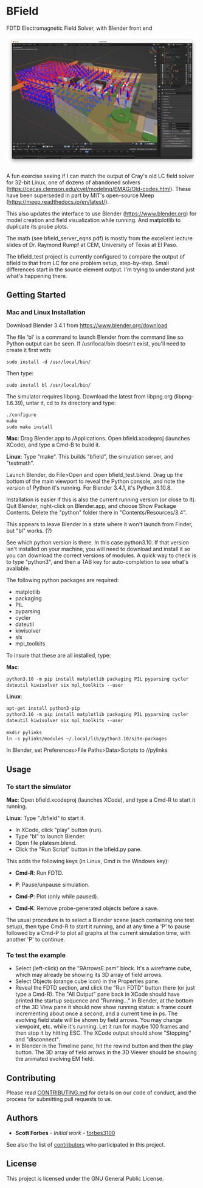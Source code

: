 # BField
FDTD Electromagnetic Field Solver, with Blender front end

![E field arrows around 2 resistors](screenshots/arrows-ap5b-in-370ps.png)

A fun exercise seeing if I can match the output of Cray's old LC field solver for 32-bit Linux, one of dozens of abandoned solvers (https://cecas.clemson.edu/cvel/modeling/EMAG/Old-codes.html). These have been superseded in part by MIT's open-source Meep (https://meep.readthedocs.io/en/latest/).

This also updates the interface to use Blender (https://www.blender.org) for model creation and field visualization while running. And matplotlib to duplicate its probe plots.

The math (see bfield_server_eqns.pdf) is mostly from the excellent lecture slides of Dr. Raymond Rumpf at CEM, University of Texas at El Paso.

The bfield_test project is currently configured to compare the output of bfield to that from LC for one problem setup, step-by-step. Small differences start in the source element output. I'm trying to understand just what's happening there.


## Getting Started

### Mac and Linux Installation

Download Blender 3.4.1 from https://www.blender.org/download 

The file 'bl' is a command to launch Blender from the command line so Python output can be seen. If /usr/local/bin doesn't exist, you'll need to create it first with:

	sudo install -d /usr/local/bin/

Then type:

	sudo install bl /usr/local/bin/

The simulator requires libpng. Download the latest from libpng.org (libpng-1.6.39), untar it, cd to its directory and type:

	./configure
	make
	sudo make install

**Mac**: Drag Blender.app to /Applications. Open bfield.xcodeproj (launches XCode), and type a Cmd-B to build it.

**Linux**: Type "make". This builds "bfield", the simulation server, and "testmath".

Launch Blender, do File>Open and open bfield_test.blend. Drag up the bottom of the main viewport to reveal the Python console, and note the version of Python it's running. For Blender 3.4.1, it's Python 3.10.8.

Installation is easier if this is also the current running version (or close to it). Quit Blender, right-click on Blender.app, and choose Show Package Contents. Delete the "python" folder there in "Contents/Resources/3.4".

This appears to leave Blender in a state where it won't launch from Finder, but "bl" works. (?)


See which python version is there. In this case python3.10. If that version isn't installed on your machine, you will need to download and install it so you can download the correct versions of modules. A quick way to check is to type "python3", and then a TAB key for auto-completion to see what's available.

The following python packages are required:

- matplotlib
- packaging
- PIL
- pyparsing
- cycler
- dateutil
- kiwisolver
- six
- mpl_toolkits
 
To insure that these are all installed, type:

**Mac**:

	python3.10 -m pip install matplotlib packaging PIL pyparsing cycler dateutil kiwisolver six mpl_toolkits --user

**Linux**:

	apt-get install python3-pip
	python3.10 -m pip install matplotlib packaging PIL pyparsing cycler dateutil kiwisolver six mpl_toolkits --user

    mkdir pylinks
    ln -s pylinks/modules ~/.local/lib/python3.10/site-packages
    
In Blender, set Preferences>File Paths>Data>Scripts to //pylinks

## Usage

### To start the simulator

**Mac**: Open bfield.xcodeproj (launches XCode), and type a Cmd-R to start it running.

**Linux**: Type "./bfield" to start it.

- In XCode, click "play" button (run).
- Type "bl" to launch Blender.
- Open file platesm.blend.
- Click the "Run Script" button in the bfield.py pane.

This adds the following keys (in Linux, Cmd is the Windows key):

- **Cmd-R**: Run FDTD.

- **P**: Pause/unpause simulation.

- **Cmd-P**: Plot (only while paused).

- **Cmd-K**: Remove probe-generated objects before a save.

The usual procedure is to select a Blender scene (each containing one test setup), then type Cmd-R to start it running, and at any time a 'P' to pause followed by a Cmd-P to plot all graphs at the current simulation time, with another 'P' to continue.

### To test the example

- Select (left-click) on the "9ArrowsE.psm" block. It's a wireframe cube, which may already be showing its 3D array of field arrows.
- Select Objects (orange cube icon) in the Properties pane.
- Reveal the FDTD section, and click the "Run FDTD" button there (or just type a Cmd-R). The "All Output" pane back in XCode should have printed the startup sequence and "Running..." In Blender, at the bottom of the 3D View pane it should now show running status: a frame count incrementing about once a second, and a current time in ps. The evolving field state will be shown by field arrows. You may change viewpoint, etc. while it's running. Let it run for maybe 100 frames and then stop it by hitting ESC. The XCode output should show "Stopping" and "disconnect".
- In Blender in the Timeline pane, hit the rewind button and then the play button. The 3D array of field arrows in the 3D Viewer should be showing the animated evolving EM field.


## Contributing

Please read [CONTRIBUTING.md](https://github.com/forbes3100/bfield.git/blob/master/CONTRIBUTING.md) for details on our code of conduct, and the process for submitting pull requests to us.

## Authors

* **Scott Forbes** - *Initial work* - [forbes3100](https://github.com/forbes3100)

See also the list of [contributors](https://github.com/forbes3100/bfield.git/graphs/contributors) who participated in this project.

## License

This project is licensed under the GNU General Public License.


